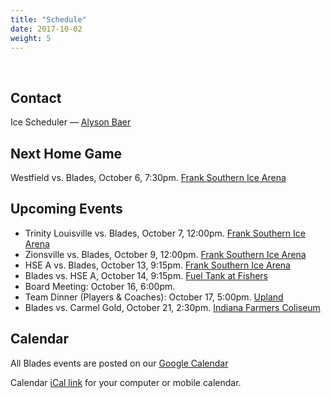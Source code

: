 ```yaml
---
title: "Schedule"
date: 2017-10-02
weight: 5
---
```


<div class="sponsorcontainer">
  <a id="schedule-a1" href="#"><img id="schedule-s1" class="image sponsor"></a>
  <a id="schedule-a2" href="#"><img id="schedule-s2" class="image sponsor"></a>
</div>

Contact
-------
Ice Scheduler &mdash; [Alyson Baer <span class="icon fa-envelope-o"></span>][alyson]

Next Home Game
--------------
Westfield vs. Blades, October 6, 7:30pm. [Frank
Southern Ice Arena <span class="icon fa-map-marker"></span>][frank]

Upcoming Events
---------------
* Trinity Louisville vs. Blades, October 7, 12:00pm. [Frank Southern Ice Arena <span class="icon fa-map-marker"></span>][frank]
* Zionsville vs. Blades, October 9, 12:00pm. [Frank Southern Ice Arena <span class="icon fa-map-marker"></span>][frank]
* HSE A vs. Blades, October 13, 9:15pm. [Frank Southern Ice Arena <span class="icon fa-map-marker"></span>][frank]
* Blades vs. HSE A, October 14, 9:15pm. [Fuel Tank at Fishers <span class="icon fa-map-marker"></span>][fuel]
* Board Meeting: October 16, 6:00pm.
* Team Dinner (Players & Coaches): October 17, 5:00pm. [Upland <span class="icon fa-map-marker"></span>][upland]
* Blades vs. Carmel Gold, October 21, 2:30pm. [Indiana Farmers Coliseum <span class="icon fa-map-marker"></span>][coliseum]

[upland]: https://maps.google.com/maps?hl=en&q=Upland%20Brewing%20Co%2C%20350%20W%2011th%20St%2C%20Bloomington%2C%20IN%2047404%2C%20USA

Calendar
--------
All Blades events are posted on our [Google Calendar <span class="icon fa-calendar"></span>][cal]

Calendar [iCal link][ical] for your computer or mobile calendar.

[alyson]: mailto:alysonebaer@gmail.com
[cal]: https://calendar.google.com/calendar/embed?src=epsc9ra4unbaelg6bns4r4ifro%40group.calendar.google.com&ctz=America/New_York
[ical]: https://calendar.google.com/calendar/ical/epsc9ra4unbaelg6bns4r4ifro%40group.calendar.google.com/public/basic.ics
[frank]: https://www.google.com/maps/place/2100+S+Henderson+St,+Bloomington,+IN+47401/@39.1412293,-86.529133,17z/data=!3m1!4b1!4m5!3m4!1s0x886c66590dd701f1:0x2c4224b76654f9a2!8m2!3d39.1412252!4d-86.526939
[fuel]: https://maps.google.com/maps?hl=en&q=Fuel%20Tank%20at%20Fishers%2C%209022%20E%20126th%20St%2C%20Fishers%2C%20IN%2046038%2C%20USA
[coliseum]: https://www.google.com/maps/place/Indiana+Farmers+Coliseum/@39.8276805,-86.1371959,17z/data=!3m1!4b1!4m5!3m4!1s0x886b51783899e365:0xc4b58965029cc570!8m2!3d39.8276805!4d-86.1350072